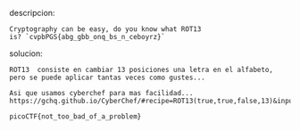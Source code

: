 descripcion:
	
	Cryptography can be easy, do you know what ROT13 is? `cvpbPGS{abg_gbb_onq_bs_n_ceboyrz}`

solucion:
	
	ROT13  consiste en cambiar 13 posiciones una letra en el alfabeto, pero se puede aplicar tantas veces como gustes...

	Asi que usamos cyberchef para mas facilidad...
	https://gchq.github.io/CyberChef/#recipe=ROT13(true,true,false,13)&input=Y3ZwYlBHU3thYmdfZ2JiX29ucV9ic19uX2NlYm95cnp9
	
	picoCTF{not_too_bad_of_a_problem}